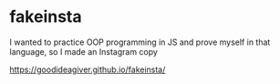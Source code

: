 # fakeinsta
I wanted to practice OOP programming in JS and prove myself in that language, so I made an Instagram copy

https://goodideagiver.github.io/fakeinsta/


